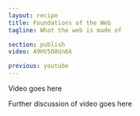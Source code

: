 ```yaml
---
layout: recipe
title: Foundations of the Web
tagline: What the web is made of

section: publish
video: A9HV5O8Un6k

previous: youtube
---
```


Video goes here

Further discussion of video goes here

